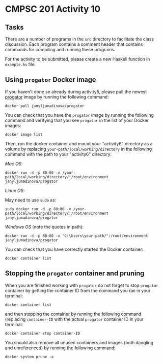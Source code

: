 # CMPSC 201 Activity 10

## Tasks

There are a number of programs in the `src` directory to facilitate the class discussion. Each program contains a comment
header that contains commands for compiling and running these programs. 

For the  activity to be submitted, please create a new Haskell function in `example.hs` file.

## Using `progator` Docker image

If you haven't done so already during activity5, please pull the newest [progator](https://hub.docker.com/repository/docker/janyljumadinova/progator) image by running the following command:

`docker pull janyljumadinova/progator`

You can check that you have the `progator` image by running the following command and verifying that you see `progator` in the list of your Docker images:

`docker image list`

Then, run the docker container and mount your "activity6" directory as a volume by replacing `your-path/local/working/directory` in the following command with the path to your "activity6" directory:

*Mac OS*: 

`docker run -d -p 80:80 -v /your-path/local/working/directory/:/root/environment janyljumadinova/progator`

*Linux OS*: 

May need to use `sudo` as:

`sudo docker run -d -p 80:80 -v /your-path/local/working/directory/:/root/environment janyljumadinova/progator`

*Windows OS* (note the quotes in path):

`docker run -d -p 80:80 -v "C:\Users\your-path/":/root/environment janyljumadinova/progator`

You can check that you have correctly started the Docker container:

`docker container list`

## Stopping the `progator` container and pruning

When you are finished working with `progator` do not forget to stop `progator` container by getting the container ID from the command you ran in your terminal:

`docker container list`

and then stopping the container by running the following command (replacing `container-ID` with the actual `progator` container ID in your terminal:

`docker container stop container-ID`

You should also remove all unused containers and images (both dangling and unreferenced) by running the following command:

`docker system prune -a` 
